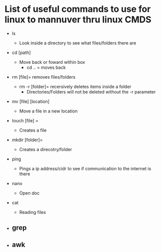 # List of useful commands to use for linux to mannuver thru linux CMDS

- ls 
  - Look inside a directory to see what files/folders there are

- cd [path] 
  - Move back or foward within box
    - cd .. = moves back

- rm [file]= removes files/folders 
    - rm -r [folder]= recersively deletes items inside a folder 
      - Directories/Folders will not be deleted without the -r parameter

- mv [file] [location] 
  - Move a file in a new location

- touch [file] = 
  - Creates a file

- mkdir [folder]= 
  - Creates a direcotry/folder

- ping 
  - Pings a ip address/cidr to see if communication to the internet is there

- nano 
  - Open doc

- cat 
  - Reading files

- grep 
  -  

- awk 
  - 